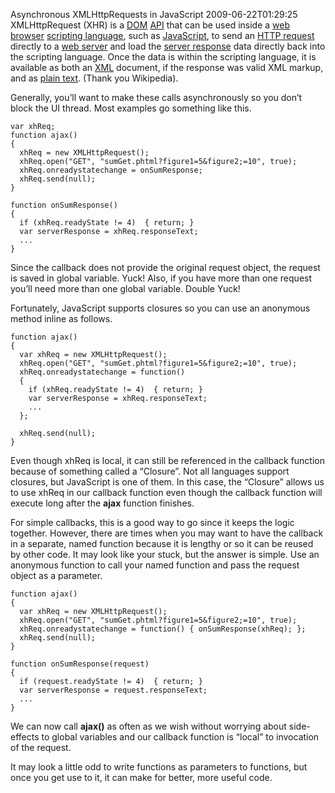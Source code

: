 Asynchronous XMLHttpRequests in JavaScript
2009-06-22T01:29:25
XMLHttpRequest (XHR) is a [DOM](http://en.wikipedia.org/wiki/Document_Object_Model) [API](http://en.wikipedia.org/wiki/Application_programming_interface) that can be used inside a [web browser](http://en.wikipedia.org/wiki/Web_browser) [scripting language](http://en.wikipedia.org/wiki/Scripting_language), such as [JavaScript](http://en.wikipedia.org/wiki/JavaScript), to send an [HTTP request](http://en.wikipedia.org/wiki/Hypertext_Transfer_Protocol) directly to a [web server](http://en.wikipedia.org/wiki/Web_server) and load the [server response](http://en.wikipedia.org/wiki/Response) data directly back into the scripting language. Once the data is within the scripting language, it is available as both an [XML](http://en.wikipedia.org/wiki/XML) document, if the response was valid XML markup, and as [plain text](http://en.wikipedia.org/wiki/Plain_text). (Thank you Wikipedia).

Generally, you’ll want to make these calls asynchronously so you don’t block the UI thread. Most examples go something like this.
    
    var xhReq;
    function ajax()
    {
      xhReq = new XMLHttpRequest();
      xhReq.open("GET", "sumGet.phtml?figure1=5&figure2;=10", true);
      xhReq.onreadystatechange = onSumResponse;
      xhReq.send(null);
    }
    
    function onSumResponse() 
    {
      if (xhReq.readyState != 4)  { return; }
      var serverResponse = xhReq.responseText;
      ...
    }

Since the callback does not provide the original request object, the request is saved in global variable. Yuck! Also, if you have more than one request you’ll need more than one global variable. Double Yuck!

Fortunately, JavaScript supports closures so you can use an anonymous method inline as follows.
    
    function ajax()
    {
      var xhReq = new XMLHttpRequest();
      xhReq.open("GET", "sumGet.phtml?figure1=5&figure2;=10", true);
      xhReq.onreadystatechange = function() 
      {
        if (xhReq.readyState != 4)  { return; }
        var serverResponse = xhReq.responseText;
        ...
      };
    
      xhReq.send(null);
    }

Even though xhReq is local, it can still be referenced in the callback function because of something called a “Closure”. Not all languages support closures, but JavaScript is one of them. In this case, the “Closure” allows us to use xhReq in our callback function even though the callback function will execute long after the **ajax** function finishes.

For simple callbacks, this is a good way to go since it keeps the logic together. However, there are times when you may want to have the callback in a separate, named function because it is lengthy or so it can be reused by other code. It may look like your stuck, but the answer is simple. Use an anonymous function to call your named function and pass the request object as a parameter.
    
    function ajax()
    {
      var xhReq = new XMLHttpRequest();
      xhReq.open("GET", "sumGet.phtml?figure1=5&figure2;=10", true);
      xhReq.onreadystatechange = function() { onSumResponse(xhReq); };
      xhReq.send(null);
    }
    
    function onSumResponse(request) 
    {
      if (request.readyState != 4)  { return; }
      var serverResponse = request.responseText;
      ...
    }

We can now call **ajax()** as often as we wish without worrying about side-effects to global variables and our callback function is “local” to invocation of the request.

It may look a little odd to write functions as parameters to functions, but once you get use to it, it can make for better, more useful code.
